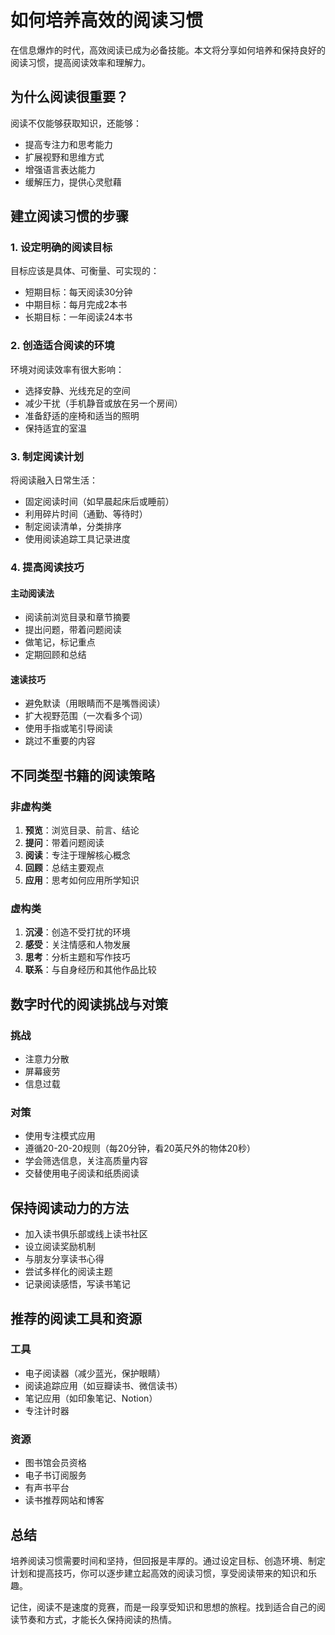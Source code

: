 # 如何培养高效的阅读习惯

在信息爆炸的时代，高效阅读已成为必备技能。本文将分享如何培养和保持良好的阅读习惯，提高阅读效率和理解力。

## 为什么阅读很重要？

阅读不仅能够获取知识，还能够：

- 提高专注力和思考能力
- 扩展视野和思维方式
- 增强语言表达能力
- 缓解压力，提供心灵慰藉

## 建立阅读习惯的步骤

### 1. 设定明确的阅读目标

目标应该是具体、可衡量、可实现的：

- 短期目标：每天阅读30分钟
- 中期目标：每月完成2本书
- 长期目标：一年阅读24本书

### 2. 创造适合阅读的环境

环境对阅读效率有很大影响：

- 选择安静、光线充足的空间
- 减少干扰（手机静音或放在另一个房间）
- 准备舒适的座椅和适当的照明
- 保持适宜的室温

### 3. 制定阅读计划

将阅读融入日常生活：

- 固定阅读时间（如早晨起床后或睡前）
- 利用碎片时间（通勤、等待时）
- 制定阅读清单，分类排序
- 使用阅读追踪工具记录进度

### 4. 提高阅读技巧

#### 主动阅读法

- 阅读前浏览目录和章节摘要
- 提出问题，带着问题阅读
- 做笔记，标记重点
- 定期回顾和总结

#### 速读技巧

- 避免默读（用眼睛而不是嘴唇阅读）
- 扩大视野范围（一次看多个词）
- 使用手指或笔引导阅读
- 跳过不重要的内容

## 不同类型书籍的阅读策略

### 非虚构类

1. **预览**：浏览目录、前言、结论
2. **提问**：带着问题阅读
3. **阅读**：专注于理解核心概念
4. **回顾**：总结主要观点
5. **应用**：思考如何应用所学知识

### 虚构类

1. **沉浸**：创造不受打扰的环境
2. **感受**：关注情感和人物发展
3. **思考**：分析主题和写作技巧
4. **联系**：与自身经历和其他作品比较

## 数字时代的阅读挑战与对策

### 挑战

- 注意力分散
- 屏幕疲劳
- 信息过载

### 对策

- 使用专注模式应用
- 遵循20-20-20规则（每20分钟，看20英尺外的物体20秒）
- 学会筛选信息，关注高质量内容
- 交替使用电子阅读和纸质阅读

## 保持阅读动力的方法

- 加入读书俱乐部或线上读书社区
- 设立阅读奖励机制
- 与朋友分享读书心得
- 尝试多样化的阅读主题
- 记录阅读感悟，写读书笔记

## 推荐的阅读工具和资源

### 工具

- 电子阅读器（减少蓝光，保护眼睛）
- 阅读追踪应用（如豆瓣读书、微信读书）
- 笔记应用（如印象笔记、Notion）
- 专注计时器

### 资源

- 图书馆会员资格
- 电子书订阅服务
- 有声书平台
- 读书推荐网站和博客

## 总结

培养阅读习惯需要时间和坚持，但回报是丰厚的。通过设定目标、创造环境、制定计划和提高技巧，你可以逐步建立起高效的阅读习惯，享受阅读带来的知识和乐趣。

记住，阅读不是速度的竞赛，而是一段享受知识和思想的旅程。找到适合自己的阅读节奏和方式，才能长久保持阅读的热情。
